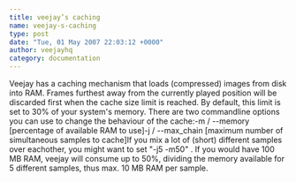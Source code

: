 ```yaml
---
title: veejay’s caching
name: veejay-s-caching
type: post
date: "Tue, 01 May 2007 22:03:12 +0000"
author: veejayhq
category: documentation
---
```

Veejay has a caching mechanism that loads (compressed) images from disk into RAM. Frames furthest away from the currently played position will be discarded first when the cache size limit is reached. By default, this limit is set to 30% of your system's memory. There are two commandline options you can use to change the behaviour of the cache:-m / --memory [percentage of available RAM to use]-j / --max_chain [maximum number of simultaneous samples to cache]If you mix a lot of (short) different samples over eachother, you might want to set "-j5 -m50" . If you would have 100 MB RAM, veejay will consume up to 50%, dividing the memory available for 5 different samples, thus max. 10 MB RAM per sample.